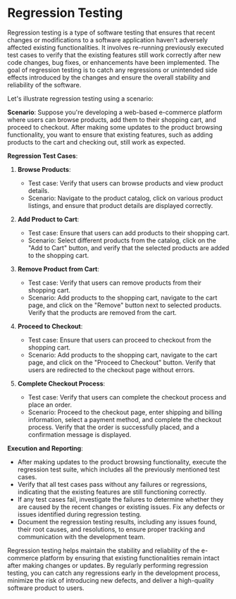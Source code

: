 # Regression Testing
Regression testing is a type of software testing that ensures that recent changes or modifications to a software application haven't adversely affected existing functionalities. It involves re-running previously executed test cases to verify that the existing features still work correctly after new code changes, bug fixes, or enhancements have been implemented. The goal of regression testing is to catch any regressions or unintended side effects introduced by the changes and ensure the overall stability and reliability of the software.

Let's illustrate regression testing using a scenario:

**Scenario**: Suppose you're developing a web-based e-commerce platform where users can browse products, add them to their shopping cart, and proceed to checkout. After making some updates to the product browsing functionality, you want to ensure that existing features, such as adding products to the cart and checking out, still work as expected.

**Regression Test Cases**:

1. **Browse Products**:
   - Test case: Verify that users can browse products and view product details.
   - Scenario: Navigate to the product catalog, click on various product listings, and ensure that product details are displayed correctly.

2. **Add Product to Cart**:
   - Test case: Ensure that users can add products to their shopping cart.
   - Scenario: Select different products from the catalog, click on the "Add to Cart" button, and verify that the selected products are added to the shopping cart.

3. **Remove Product from Cart**:
   - Test case: Verify that users can remove products from their shopping cart.
   - Scenario: Add products to the shopping cart, navigate to the cart page, and click on the "Remove" button next to selected products. Verify that the products are removed from the cart.

4. **Proceed to Checkout**:
   - Test case: Ensure that users can proceed to checkout from the shopping cart.
   - Scenario: Add products to the shopping cart, navigate to the cart page, and click on the "Proceed to Checkout" button. Verify that users are redirected to the checkout page without errors.

5. **Complete Checkout Process**:
   - Test case: Verify that users can complete the checkout process and place an order.
   - Scenario: Proceed to the checkout page, enter shipping and billing information, select a payment method, and complete the checkout process. Verify that the order is successfully placed, and a confirmation message is displayed.

**Execution and Reporting**:

- After making updates to the product browsing functionality, execute the regression test suite, which includes all the previously mentioned test cases.
- Verify that all test cases pass without any failures or regressions, indicating that the existing features are still functioning correctly.
- If any test cases fail, investigate the failures to determine whether they are caused by the recent changes or existing issues. Fix any defects or issues identified during regression testing.
- Document the regression testing results, including any issues found, their root causes, and resolutions, to ensure proper tracking and communication with the development team.

Regression testing helps maintain the stability and reliability of the e-commerce platform by ensuring that existing functionalities remain intact after making changes or updates. By regularly performing regression testing, you can catch any regressions early in the development process, minimize the risk of introducing new defects, and deliver a high-quality software product to users.